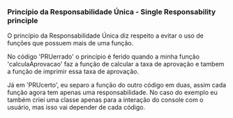 ### Princípio da Responsabilidade Única - Single Responsability principle

O princípio da Responsabilidade Única diz respeito a evitar o uso de funções que possuem mais de uma função.

No código 'PRUerrado' o princípio é ferido quando a minha função 'calculaAprovacao' faz a função de calcular a taxa de aprovação e tambem a função de imprimir essa taxa de aprovação.

Já em 'PRUcerto', eu separo a função do outro código em duas, assim cada função agora tem apenas uma responsabilidade. No caso do exemplo eu também criei uma classe apenas para a interação do console com o usuário, mas isso vai depender de cada código.